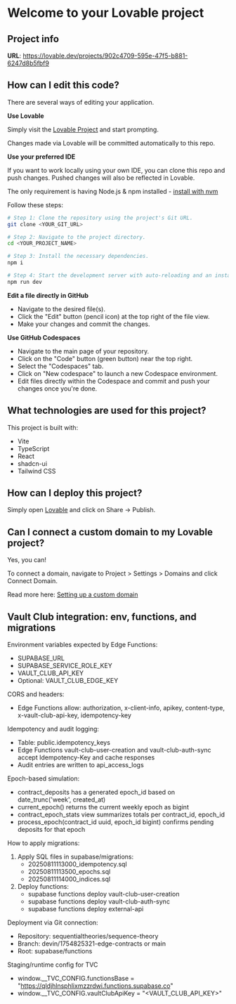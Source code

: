 # Welcome to your Lovable project

## Project info

**URL**: https://lovable.dev/projects/902c4709-595e-47f5-b881-6247d8b5fbf9

## How can I edit this code?

There are several ways of editing your application.

**Use Lovable**

Simply visit the [Lovable Project](https://lovable.dev/projects/902c4709-595e-47f5-b881-6247d8b5fbf9) and start prompting.

Changes made via Lovable will be committed automatically to this repo.

**Use your preferred IDE**

If you want to work locally using your own IDE, you can clone this repo and push changes. Pushed changes will also be reflected in Lovable.

The only requirement is having Node.js & npm installed - [install with nvm](https://github.com/nvm-sh/nvm#installing-and-updating)

Follow these steps:

```sh
# Step 1: Clone the repository using the project's Git URL.
git clone <YOUR_GIT_URL>

# Step 2: Navigate to the project directory.
cd <YOUR_PROJECT_NAME>

# Step 3: Install the necessary dependencies.
npm i

# Step 4: Start the development server with auto-reloading and an instant preview.
npm run dev
```

**Edit a file directly in GitHub**

- Navigate to the desired file(s).
- Click the "Edit" button (pencil icon) at the top right of the file view.
- Make your changes and commit the changes.

**Use GitHub Codespaces**

- Navigate to the main page of your repository.
- Click on the "Code" button (green button) near the top right.
- Select the "Codespaces" tab.
- Click on "New codespace" to launch a new Codespace environment.
- Edit files directly within the Codespace and commit and push your changes once you're done.

## What technologies are used for this project?

This project is built with:

- Vite
- TypeScript
- React
- shadcn-ui
- Tailwind CSS

## How can I deploy this project?

Simply open [Lovable](https://lovable.dev/projects/902c4709-595e-47f5-b881-6247d8b5fbf9) and click on Share -> Publish.

## Can I connect a custom domain to my Lovable project?

Yes, you can!

To connect a domain, navigate to Project > Settings > Domains and click Connect Domain.

Read more here: [Setting up a custom domain](https://docs.lovable.dev/tips-tricks/custom-domain#step-by-step-guide)
## Vault Club integration: env, functions, and migrations

Environment variables expected by Edge Functions:
- SUPABASE_URL
- SUPABASE_SERVICE_ROLE_KEY
- VAULT_CLUB_API_KEY
- Optional: VAULT_CLUB_EDGE_KEY

CORS and headers:
- Edge Functions allow: authorization, x-client-info, apikey, content-type, x-vault-club-api-key, idempotency-key

Idempotency and audit logging:
- Table: public.idempotency_keys
- Edge Functions vault-club-user-creation and vault-club-auth-sync accept Idempotency-Key and cache responses
- Audit entries are written to api_access_logs

Epoch-based simulation:
- contract_deposits has a generated epoch_id based on date_trunc('week', created_at)
- current_epoch() returns the current weekly epoch as bigint
- contract_epoch_stats view summarizes totals per contract_id, epoch_id
- process_epoch(contract_id uuid, epoch_id bigint) confirms pending deposits for that epoch

How to apply migrations:
1) Apply SQL files in supabase/migrations:
   - 20250811113000_idempotency.sql
   - 20250811113500_epochs.sql
   - 20250811114000_indices.sql
2) Deploy functions:
   - supabase functions deploy vault-club-user-creation
   - supabase functions deploy vault-club-auth-sync
   - supabase functions deploy external-api

Deployment via Git connection:
- Repository: sequentialtheories/sequence-theory
- Branch: devin/1754825321-edge-contracts or main
- Root: supabase/functions

Staging/runtime config for TVC
- window.__TVC_CONFIG.functionsBase = "https://qldjhlnsphlixmzzrdwi.functions.supabase.co"
- window.__TVC_CONFIG.vaultClubApiKey = "&lt;VAULT_CLUB_API_KEY&gt;"
